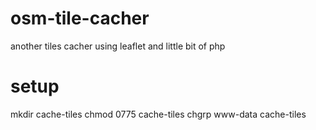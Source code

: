 osm-tile-cacher
===============

another tiles cacher using leaflet and little bit of php


setup
===============

mkdir cache-tiles
chmod 0775 cache-tiles
chgrp www-data cache-tiles

